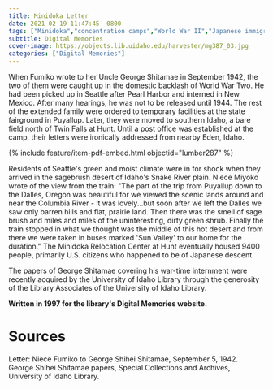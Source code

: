 ```yaml
---
title: Minidoka Letter
date: 2021-02-19 11:47:45 -0800
tags: ["Minidoka","concentration camps","World War II","Japanese immigrants","Japanese Americans","letters","diversity"]
subtitle: Digital Memories
cover-image: https://objects.lib.uidaho.edu/harvester/mg387_03.jpg
categories: ["Digital Memories"]
---
```



When Fumiko wrote to her Uncle George Shitamae in September 1942, the two of them were caught up in the domestic backlash of World War Two. He had been picked up in Seattle after Pearl Harbor and interned in New Mexico. After many hearings, he was not to be released until 1944. The rest of the extended family were ordered to temporary facilities at the state fairground in Puyallup. Later, they were moved to southern Idaho, a bare field north of Twin Falls at Hunt. Until a post office was established at the camp, their letters were ironically addressed from nearby Eden, Idaho.

{% include feature/item-pdf-embed.html objectid="lumber287" %}

Residents of Seattle's green and moist climate were in for shock when they arrived in the sagebrush desert of Idaho's Snake River plain. Niece Miyoko wrote of the view from the train: "The part of the trip from Puyallup down to the Dalles, Oregon was beautiful for we viewed the scenic lands around and near the Columbia River - it was lovely...but soon after we left the Dalles we saw only barren hills and flat, prairie land. Then there was the smell of sage brush and miles and miles of the uninteresting, dirty green shrub. Finally the train stopped in what we thought was the middle of this hot desert and from there we were taken in buses marked 'Sun Valley' to our home for the duration." The Minidoka Relocation Center at Hunt eventually housed 9400 people, primarily U.S. citizens who happened to be of Japanese descent.

The papers of George Shitamae covering his war-time internment were recently acquired by the University of Idaho Library through the generosity of the Library Associates of the University of Idaho Library.

**Written in 1997 for the library's Digital Memories website.**

# Sources

Letter: Niece Fumiko to George Shihei Shitamae, September 5, 1942. George Shihei Shitamae papers, Special Collections and Archives, University of Idaho Library.